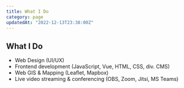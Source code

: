 ```yaml
---
title: What I Do
category: page
updatedAt: "2022-12-13T23:38:00Z"
---
```


## What I Do

+ Web Design (UI/UX)
+ Frontend development (JavaScript, Vue, HTML, CSS, div. CMS)
+ Web GIS & Mapping (Leaflet, Mapbox)
+ Live video streaming & conferencing (OBS, Zoom, Jitsi, MS Teams)